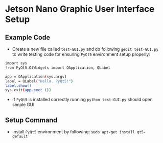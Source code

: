# Jetson Nano Graphic User Interface Setup

## Example Code

- Create a new file called `test-GUI.py` and do following `gedit test-GUI.py` to write testing code for ensuring `PyQt5` environment setup properly:  

```bash
import sys
from PyQt5.QtWidgets import QApplication, QLabel

app = QApplication(sys.argv)
label = QLabel("Hello, PyQt5!")
label.show()
sys.exit(app.exec_())
```

- If `PyQt5` is installed correctly running `python test-GUI.py` should open simple GUI

## Setup Command

- Install `PyQt5` environment by following: `sudo apt-get install qt5-default`



